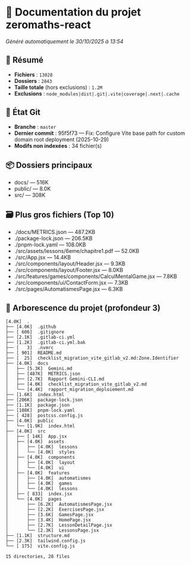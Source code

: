 # 📘 Documentation du projet zeromaths-react

_Généré automatiquement le 30/10/2025 à 13:54_

## 🧾 Résumé
- **Fichiers** : `13028`
- **Dossiers** : `2843`
- **Taille totale** (hors exclusions) : `1.2M`
- **Exclusions** : `node_modules|dist|.git|.vite|coverage|.next|.cache`


## 🧭 État Git
- **Branche** : `master`
- **Dernier commit** : 95f5f73 — Fix: Configure Vite base path for custom domain root deployment (2025-10-29) <MENED>
- **Modifs non indexées** : 34 fichier(s)

## 📦 Dossiers principaux
- docs/ — 516K
- public/ — 8.0K
- src/ — 308K

## 🗃️ Plus gros fichiers (Top 10)
- ./docs/METRICS.json — 487.2KB
- ./package-lock.json — 206.5KB
- ./pnpm-lock.yaml — 108.0KB
- ./src/assets/lessons/6eme/chapitre1.pdf — 52.0KB
- ./src/App.jsx — 14.4KB
- ./src/components/layout/Header.jsx — 9.3KB
- ./src/components/layout/Footer.jsx — 8.0KB
- ./src/features/games/components/CalculMentalGame.jsx — 7.8KB
- ./src/components/ui/ContactForm.jsx — 7.3KB
- ./src/pages/AutomatismesPage.jsx — 6.3KB

## 🌳 Arborescence du projet (profondeur 3)
```
[4.0K]  .
├── [4.0K]  .github
├── [ 606]  .gitignore
├── [2.1K]  .gitlab-ci.yml
├── [1.2K]  .gitlab-ci.yml.bak
├── [   3]  .nvmrc
├── [ 901]  README.md
├── [  25]  checklist_migration_vite_gitlab_v2.md:Zone.Identifier
├── [4.0K]  docs
│   ├── [5.3K]  Gemini.md
│   ├── [487K]  METRICS.json
│   ├── [2.7K]  Rapport Gemini-CLI.md
│   ├── [4.0K]  checklist_migration_vite_gitlab_v2.md
│   └── [4.4K]  rapport_migration_deploiement.md
├── [1.6K]  index.html
├── [206K]  package-lock.json
├── [1.1K]  package.json
├── [108K]  pnpm-lock.yaml
├── [ 428]  postcss.config.js
├── [4.0K]  public
│   └── [1.9K]  index.html
├── [4.0K]  src
│   ├── [ 14K]  App.jsx
│   ├── [4.0K]  assets
│   │   ├── [4.0K]  lessons
│   │   └── [4.0K]  styles
│   ├── [4.0K]  components
│   │   ├── [4.0K]  layout
│   │   └── [4.0K]  ui
│   ├── [4.0K]  features
│   │   ├── [4.0K]  automatismes
│   │   ├── [4.0K]  games
│   │   └── [4.0K]  lessons
│   ├── [ 833]  index.jsx
│   └── [4.0K]  pages
│       ├── [6.2K]  AutomatismesPage.jsx
│       ├── [2.2K]  ExercisesPage.jsx
│       ├── [3.6K]  GamesPage.jsx
│       ├── [3.4K]  HomePage.jsx
│       ├── [2.7K]  LessonDetailPage.jsx
│       └── [2.3K]  LessonsPage.jsx
├── [1.1K]  structure.md
├── [2.3K]  tailwind.config.js
└── [ 175]  vite.config.js

15 directories, 28 files
```

